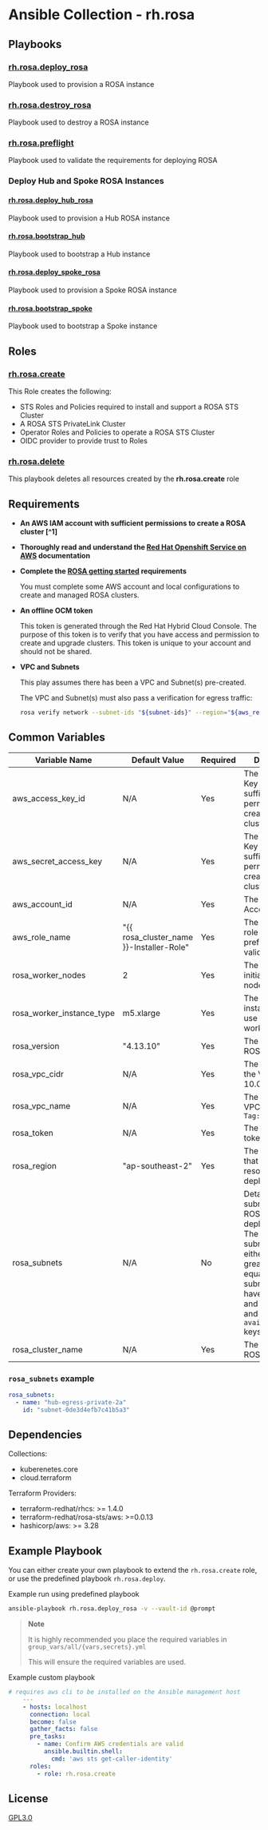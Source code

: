 # Ansible Collection - rh.rosa

## Playbooks

### [rh.rosa.deploy_rosa](playbooks/README.md)

Playbook used to provision a ROSA instance

### [rh.rosa.destroy_rosa](playbooks/README.md)

Playbook used to destroy a ROSA instance

### [rh.rosa.preflight](playbooks/README.md)

Playbook used to validate the requirements for deploying ROSA

### Deploy Hub and Spoke ROSA Instances

#### [rh.rosa.deploy_hub_rosa](playbooks/README.md)

Playbook used to provision a Hub ROSA instance

#### [rh.rosa.bootstrap_hub](playbooks/README.md)

Playbook used to bootstrap a Hub instance

#### [rh.rosa.deploy_spoke_rosa](playbooks/README.md)

Playbook used to provision a Spoke ROSA instance

#### [rh.rosa.bootstrap_spoke](playbooks/README.md)

Playbook used to bootstrap a Spoke instance

## Roles

### [rh.rosa.create](roles/create/README.md)

This Role creates the following:

- STS Roles and Policies required to install and support a ROSA STS Cluster
- A ROSA STS PrivateLink Cluster
- Operator Roles and Policies to operate a ROSA STS Cluster
- OIDC provider to provide trust to Roles

### [rh.rosa.delete](roles/delete/README.md)

This playbook deletes all resources created by the **rh.rosa.create** role

## Requirements

- **An AWS IAM account with sufficient permissions to create a ROSA cluster [^1]**

- **Thoroughly read and understand the [Red Hat Openshift Service on AWS](https://docs.aws.amazon.com/ROSA/latest/userguide/what-is-rosa.html) documentation**

- **Complete the [ROSA getting started](https://console.redhat.com/openshift/create/rosa/getstarted) requirements**

  You must complete some AWS account and local configurations to create and managed ROSA clusters.

- **An offline OCM token**

  This token is generated through the Red Hat Hybrid Cloud Console. The purpose of this token is to verify that you have access and permission to create and upgrade clusters. This token is unique to your account and should not be shared.

- **VPC and Subnets**

  This play assumes there has been a VPC and Subnet(s) pre-created.

  The VPC and Subnet(s) must also pass a verification for egress traffic:

  ```bash
  rosa verify network --subnet-ids "${subnet-ids}" --region="${aws_region}" --role-arn="arn:aws:iam::${aws_account}:role/${role-name}"
  ````

## Common Variables

| Variable Name | Default Value | Required | Description |
| --- | --- | --- | --- |
| aws_access_key_id | N/A | Yes | The AWS Access Key with sufficient permissions to create a ROSSA cluster |
| aws_secret_access_key | N/A | Yes | The AWS Access Key with sufficient permissions to create a ROSSA cluster |
| aws_account_id | N/A | Yes | The AWS Account ID |
| aws_role_name | "{{ rosa_cluster_name }}-Installer-Role" | Yes | The name of the role used for the preflight validations |
| rosa_worker_nodes | 2 | Yes | The number of initial work nodes |
| rosa_worker_instance_type | m5.xlarge | Yes | The EC2 instance type to use for the ROSA worker nodes |
| rosa_version | "4.13.10" | Yes | The version of ROSA to deploy |
| rosa_vpc_cidr | N/A | Yes | The subnet of the VPC EG 10.0.0.0/24 |
| rosa_vpc_name | N/A | Yes | The Name of the VPC as found in `Tag:Name` |
| rosa_token | N/A | Yes | The offline OCM token |
| rosa_region | "ap-southeast-2" | Yes | The AWS Region that the resources will be deployed into |
| rosa_subnets | N/A | No | Details of the subnet(s) that ROSA should be deployed into. The quanity of subnets can either be 1, or greater than or equal to 3. Each subnet must have a `name` key, and may have `id`, and `availbility_zone` keys too. |
| rosa_cluster_name | N/A | Yes | The name of the ROSA cluster |

### `rosa_subnets` example

```yaml
rosa_subnets:
  - name: "hub-egress-private-2a"
    id: "subnet-0de3d4efb7c41b5a3"
```

## Dependencies

Collections:
- kuberenetes.core
- cloud.terraform

Terraform Providers:
- terraform-redhat/rhcs: >= 1.4.0
- terraform-redhat/rosa-sts/aws: >=0.0.13
- hashicorp/aws: >= 3.28

## Example Playbook

You can either create your own playbook to extend the `rh.rosa.create` role, or use the predefined playbook `rh.rosa.deploy`.

Example run using predefined playbook

```bash
ansible-playbook rh.rosa.deploy_rosa -v --vault-id @prompt
```

> **Note**
>
> It is highly recommended you place the required variables in `group_vars/all/{vars,secrets}.yml`
>
> This will ensure the required variables are used.

Example custom playbook

```yaml
# requires aws cli to be installed on the Ansible management host
    ---
    - hosts: localhost
      connection: local
      become: false
      gather_facts: false
      pre_tasks:
        - name: Confirm AWS credentials are valid
          ansible.builtin.shell:
            cmd: 'aws sts get-caller-identity'
      roles:
        - role: rh.rosa.create
```

## License

[GPL3.0](LICENSE)
